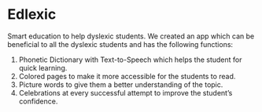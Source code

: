 # Edlexic
Smart education to help dyslexic students.
We created an app which can be beneficial to all the dyslexic students and has the following functions:
1. Phonetic Dictionary with Text-to-Speech which helps the student for quick learning.
2. Colored pages to make it more accessible for the students to read.
3. Picture words to give them a better understanding of the topic.
4. Celebrations at every successful attempt to improve the student’s confidence.
